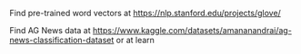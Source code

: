 Find pre-trained word vectors at https://nlp.stanford.edu/projects/glove/

Find AG News data at https://www.kaggle.com/datasets/amananandrai/ag-news-classification-dataset or at learn
